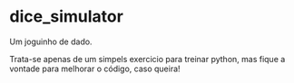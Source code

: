 # dice_simulator
Um joguinho de dado.

Trata-se apenas de um simpels exercicio para treinar python, mas fique a vontade para melhorar o
código, caso queira!

